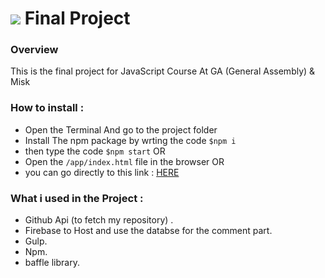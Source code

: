 # ![](https://ga-dash.s3.amazonaws.com/production/assets/logo-9f88ae6c9c3871690e33280fcf557f33.png) Final Project

### Overview

This is the final project for JavaScript Course At GA (General Assembly) & Misk


### How to install :

- Open the Terminal And go to the project folder
- Install The npm package by wrting the code ```$npm i```
- then type the code ```$npm start```
  OR
- Open the ```/app/index.html``` file in the browser
  OR
- you can go directly to this link : <a href="https://hussam-de.firebaseapp.com/app/">HERE</a>

### What i used in the Project :

- Github Api (to fetch my repository) .
- Firebase to Host and use the databse for the comment part.
- Gulp.
- Npm.
- baffle library.
